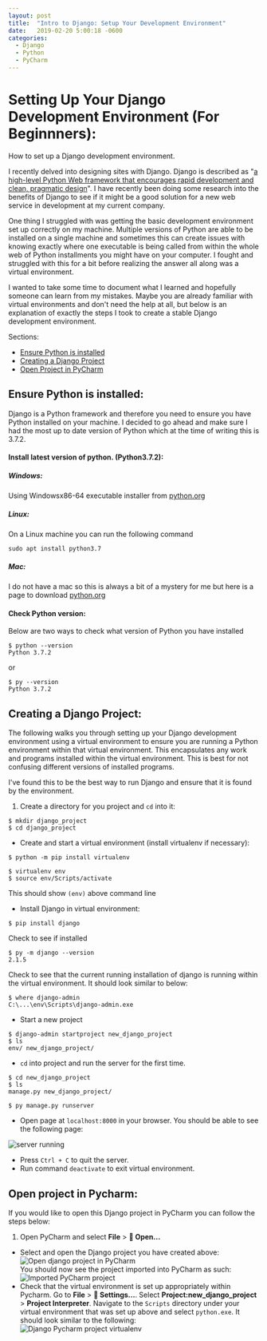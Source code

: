 ```yaml
---
layout: post
title:  "Intro to Django: Setup Your Development Environment"
date:   2019-02-20 5:00:18 -0600
categories:
  - Django
  - Python
  - PyCharm
---
```


# Setting Up Your Django Development Environment (For Beginnners):

How to set up a Django development environment.

I recently delved into designing sites with Django. Django is described
as "[a high-level Python Web framework that encourages rapid development
and clean, pragmatic design](https://www.djangoproject.com/)". I have
recently been doing some research into the benefits of Django to see if
it might be a good solution for a new web service in development at my
current company.

One thing I struggled with was getting the basic development environment
set up correctly on my machine. Multiple versions of Python are able
to be installed on a single machine and sometimes this can create issues
with knowing exactly where one executable is being called from within the
whole web of Python installments you might have on your computer. I fought
and struggled with this for a bit before realizing the answer all along
was a virtual environment.

I wanted to take some time to document what I learned and hopefully someone
can learn from my mistakes. Maybe you are already familiar with
virtual environments and don't need the help at all, but below is an
explanation of exactly the steps I took to create a stable Django development
environment.

Sections:

* [Ensure Python is installed](#ensure-python-is-installed)
* [Creating a Django Project](#creating-a-django-project)
* [Open Project in PyCharm](#open-project-in-pycharm)

## Ensure Python is installed:
Django is a Python framework and therefore you need to ensure you have
Python installed on your machine. I decided to go ahead and make sure
I had the most up to date version of Python which at the time of writing
this is 3.7.2.

#### Install latest version of python. (Python3.7.2):

##### Windows:
Using Windowsx86-64 executable installer from
[python.org](https://www.python.org/downloads/release/python-372/)

##### Linux:
On a Linux machine you can run the following command
```
sudo apt install python3.7
```

##### Mac:
I do not have a mac so this is always a bit of a mystery for me but here
is a page to download
[python.org](https://www.python.org/downloads/release/python-372/)


#### Check Python version:
Below are two ways to check what version of Python you have installed

```
$ python --version
Python 3.7.2
```
or
```
$ py --version
Python 3.7.2
```

## Creating a Django Project:

The following walks you through setting up your Django development
environment using a virtual environment to ensure you are running a
Python environment within that virtual environment. This encapsulates
any work and programs installed within the virtual environment. This is
best for not confusing different versions of installed programs.

I've found this to be the best way to run Django and ensure that it is
found by the environment.

1. Create a directory for you project and `cd` into it:
```
$ mkdir django_project
$ cd django_project
```

- Create and start a virtual environment (install virtualenv if necessary):
```
$ python -m pip install virtualenv
```
```
$ virtualenv env
$ source env/Scripts/activate
```
This should show `(env)` above command line

- Install Django in virtual environment:
```
$ pip install django
```
Check to see if installed
```
$ py -m django --version
2.1.5
```
Check to see that the current running installation of django is running within
the virtual environment. It should look similar to below:
```
$ where django-admin
C:\...\env\Scripts\django-admin.exe
```
- Start a new project
```
$ django-admin startproject new_django_project
$ ls
env/ new_django_project/
```

- `cd` into project and run the server for the first time.
```
$ cd new_django_project
$ ls
manage.py new_django_project/
```
```
$ py manage.py runserver
```

- Open page at `localhost:8000` in your browser. You should be able to see the following page:

![server running](images/django_successfully_installed.png)

- Press `Ctrl + C` to quit the server.
- Run command `deactivate` to exit virtual environment.

## Open project in Pycharm:
If you would like to open this Django project in PyCharm you can follow
the steps below:
1. Open PyCharm and select **File** > **:open_file_folder: Open...**
- Select and open the Django project you have created above:  
![Open django project in PyCharm](images/django_new_project.png)  
You should now see the project imported into PyCharm as such:  
![Imported PyCharm project](images/django_pycharm_project.png)
- Check that the virtual environment is set up appropriately within Pycharm.
Go to **File** > **:wrench: Settings...**. Select **Project:new_django_project** >
**Project Interpreter**. Navigate to the `Scripts` directory under your virtual environment
that was set up above and select `python.exe`. It should look similar to the following:  
![Django Pycharm project virtualenv](images/django_pycharm_virtualenv.png)  
